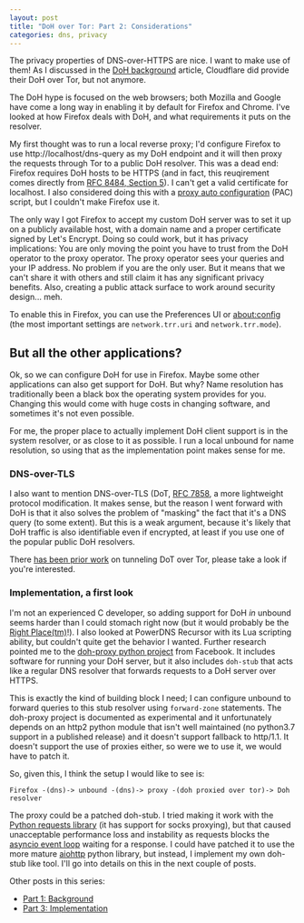 ```yaml
---
layout: post
title: "DoH over Tor: Part 2: Considerations"
categories: dns, privacy
---
```

The privacy properties of DNS-over-HTTPS are nice. I want to make
use of them! As I discussed in the [DoH
background][self/doh-part-1] article, Cloudflare did provide
their DoH over Tor, but not anymore.

The DoH hype is focused on the web browsers; both Mozilla and
Google have come a long way in enabling it by default for Firefox
and Chrome. I've looked at how Firefox deals with DoH, and what
requirements it puts on the resolver.

My first thought was to run a local reverse proxy; I'd configure
Firefox to use http://localhost/dns-query as my DoH endpoint and
it will then proxy the requests through Tor to a public DoH
resolver. This was a dead end: Firefox requires DoH hosts to be
HTTPS (and in fact, this reuqirement comes directly from [RFC
8484, Section 5][rfc/8484/5]). I can't get a valid certificate
for localhost.  I also considered doing this with a [proxy auto
configuration][mdn/pac] (PAC) script, but I couldn't make Firefox
use it.

The only way I got Firefox to accept my custom DoH server was to
set it up on a publicly available host, with a domain name and a
proper certificate signed by Let's Encrypt. Doing so could work,
but it has privacy implications: You are only moving the point
you have to trust from the DoH operator to the proxy operator.
The proxy operator sees your queries and your IP address. No
problem if you are the only user. But it means that we can't
share it with others and still claim it has any significant
privacy benefits. Also, creating a public attack surface to work
around security design... meh.

To enable this in Firefox, you can use the Preferences UI or
[about:config][bagder/trrprefs] (the most important settings are
`network.trr.uri` and `network.trr.mode`).

## But all the other applications?

Ok, so we can configure DoH for use in Firefox. Maybe some other
applications can also get support for DoH. But why? Name
resolution has traditionally been a black box the operating
system provides for you. Changing this would come with huge costs
in changing software, and sometimes it's not even possible.

For me, the proper place to actually implement DoH client support
is in the system resolver, or as close to it as possible. I run a
local unbound for name resolution, so using that as the
implementation point makes sense for me.

### DNS-over-TLS

I also want to mention DNS-over-TLS (DoT, [RFC 7858][rfc/7858], a
more lightweight protocol modification. It makes sense, but the
reason I went forward with DoH is that it also solves the problem
of "masking" the fact that it's a DNS query (to some extent). But
this is a weak argument, because it's likely that DoH traffic is
also identifiable even if encrypted, at least if you use one of
the popular public DoH resolvers.

There [has been prior work][gh/piskyscan/dot-tor] on tunneling
DoT over Tor, please take a look if you're interested.

### Implementation, a first look

I'm not an experienced C developer, so adding support for DoH
*in* unbound seems harder than I could stomach right now (but it
would probably be the [Right Place(tm)][unbound/doh-bug]!). I
also looked at PowerDNS Recursor with its Lua scripting ability,
but couldn't quite get the behavior I wanted. Further research
pointed me to the [doh-proxy python project][py/doh-proxy] from
Facebook. It includes software for running your DoH server, but
it also includes `doh-stub` that acts like a regular DNS resolver
that forwards requests to a DoH server over HTTPS.

This is exactly the kind of building block I need; I can
configure unbound to forward queries to this stub resolver using
`forward-zone` statements. The doh-proxy project is documented as
experimental and it unfortunately depends on an http2 python
module that isn't well maintained (no python3.7 support in a
published release) and it doesn't support fallback to http/1.1.
It doesn't support the use of proxies either, so were we to use
it, we would have to patch it.

So, given this, I think the setup I would like to see is:

```
Firefox -(dns)-> unbound -(dns)-> proxy -(doh proxied over tor)-> Doh resolver
```

The proxy could be a patched doh-stub. I tried making it work
with the [Python requests library][py/requests] (it has support
for socks proxying), but that caused unacceptable performance
loss and instability as requests blocks the [asyncio event
loop][py/asyncio] waiting for a response. I could have patched it
to use the more mature [aiohttp][py/aiohttp] python library, but
instead, I implement my own doh-stub like tool. I'll go into
details on this in the next couple of posts.

Other posts in this series:

* [Part 1: Background][self/doh-part-1]
* [Part 3: Implementation][self/doh-part-3]

[mdn/pac]: https://developer.mozilla.org/en-US/docs/Web/HTTP/Proxy_servers_and_tunneling/Proxy_Auto-Configuration_(PAC)_file
[self/doh-part-1]: https://blog.3.14159.se/posts/2019/10/15/dns-over-https-over-tor-part1
[self/doh-part-3]: https://blog.3.14159.se/posts/2019/10/16/dns-over-https-over-tor-part3
[rfc/8484/5]: https://tools.ietf.org/html/rfc8484#section-5
[rfc/7858]: https://tools.ietf.org/html/rfc7858
[bagder/trrprefs]: https://bagder.github.io/TRRprefs/
[unbound/doh-bug]: https://web.archive.org/web/20190625135131/https://www.nlnetlabs.nl/bugs-script/show_bug.cgi?id=1200
[py/requests]: https://3.python-requests.org/
[py/asyncio]: https://docs.python.org/3/library/asyncio.html
[py/doh-proxy]: https://facebookexperimental.github.io/doh-proxy/
[py/aiohttp]: https://aiohttp.readthedocs.io/en/stable/
[gh/piskyscan/dot-tor]: https://github.com/piskyscan/dns_over_tls_over_tor
